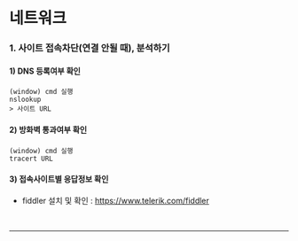 # 네트워크

### 1. 사이트 접속차단(연결 안될 때), 분석하기
#### 1) DNS 등록여부 확인
```
(window) cmd 실행
nslookup
> 사이트 URL
```
#### 2) 방화벽 통과여부 확인
```
(window) cmd 실행
tracert URL
```
#### 3) 접속사이트별 응답정보 확인
- fiddler 설치 및 확인 : https://www.telerik.com/fiddler

<br>
<hr>
